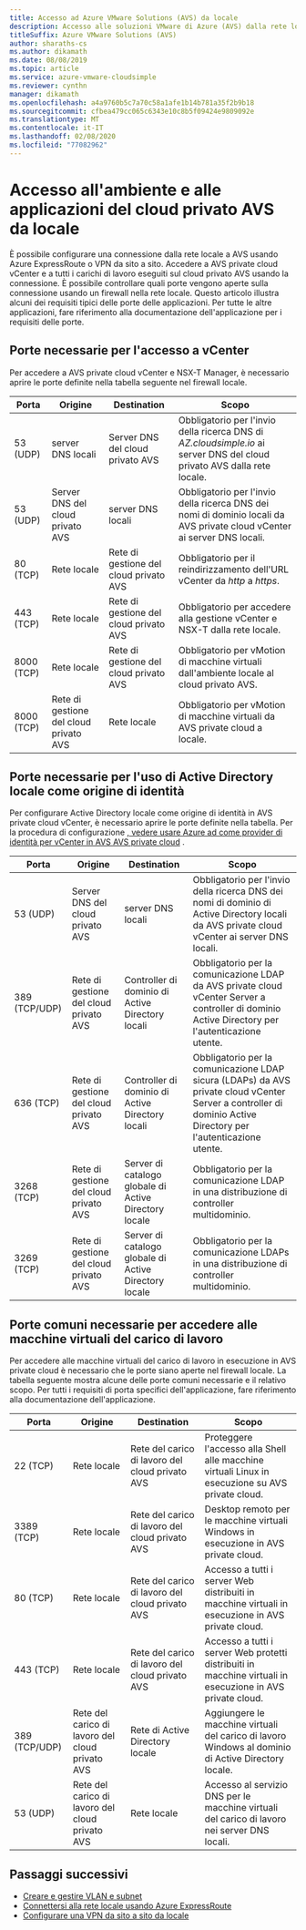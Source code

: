 ```yaml
---
title: Accesso ad Azure VMware Solutions (AVS) da locale
description: Accesso alle soluzioni VMware di Azure (AVS) dalla rete locale tramite un firewall
titleSuffix: Azure VMware Solutions (AVS)
author: sharaths-cs
ms.author: dikamath
ms.date: 08/08/2019
ms.topic: article
ms.service: azure-vmware-cloudsimple
ms.reviewer: cynthn
manager: dikamath
ms.openlocfilehash: a4a9760b5c7a70c58a1afe1b14b781a35f2b9b18
ms.sourcegitcommit: cfbea479cc065c6343e10c8b5f09424e9809092e
ms.translationtype: MT
ms.contentlocale: it-IT
ms.lasthandoff: 02/08/2020
ms.locfileid: "77082962"
---
```

# <a name="accessing-your-avs-private-cloud-environment-and-applications-from-on-premises"></a>Accesso all'ambiente e alle applicazioni del cloud privato AVS da locale

È possibile configurare una connessione dalla rete locale a AVS usando Azure ExpressRoute o VPN da sito a sito. Accedere a AVS private cloud vCenter e a tutti i carichi di lavoro eseguiti sul cloud privato AVS usando la connessione. È possibile controllare quali porte vengono aperte sulla connessione usando un firewall nella rete locale. Questo articolo illustra alcuni dei requisiti tipici delle porte delle applicazioni. Per tutte le altre applicazioni, fare riferimento alla documentazione dell'applicazione per i requisiti delle porte.

## <a name="ports-required-for-accessing-vcenter"></a>Porte necessarie per l'accesso a vCenter

Per accedere a AVS private cloud vCenter e NSX-T Manager, è necessario aprire le porte definite nella tabella seguente nel firewall locale. 

| Porta       | Origine                           | Destination                      | Scopo                                                                                                                |
|------------|----------------------------------|----------------------------------|------------------------------------------------------------------------------------------------------------------------|
| 53 (UDP)   | server DNS locali          | Server DNS del cloud privato AVS        | Obbligatorio per l'invio della ricerca DNS di *AZ.cloudsimple.io* ai server DNS del cloud privato AVS dalla rete locale.     |
| 53 (UDP)   | Server DNS del cloud privato AVS        | server DNS locali          | Obbligatorio per l'invio della ricerca DNS dei nomi di dominio locali da AVS private cloud vCenter ai server DNS locali. |
| 80 (TCP)   | Rete locale              | Rete di gestione del cloud privato AVS | Obbligatorio per il reindirizzamento dell'URL vCenter da *http* a *https*.                                                         |
| 443 (TCP)  | Rete locale              | Rete di gestione del cloud privato AVS | Obbligatorio per accedere alla gestione vCenter e NSX-T dalla rete locale.                                           |
| 8000 (TCP) | Rete locale              | Rete di gestione del cloud privato AVS | Obbligatorio per vMotion di macchine virtuali dall'ambiente locale al cloud privato AVS.                                          |
| 8000 (TCP) | Rete di gestione del cloud privato AVS | Rete locale              | Obbligatorio per vMotion di macchine virtuali da AVS private cloud a locale.                                          |

## <a name="ports-required-for-using-on-premises-active-directory-as-an-identity-source"></a>Porte necessarie per l'uso di Active Directory locale come origine di identità

Per configurare Active Directory locale come origine di identità in AVS private cloud vCenter, è necessario aprire le porte definite nella tabella. Per la procedura di configurazione [, vedere usare Azure ad come provider di identità per vCenter in AVS AVS private cloud](https://docs.azure.cloudsimple.com/azure-ad/) .

| Porta         | Origine                           | Destination                                         | Scopo                                                                                                                                          |
|--------------|----------------------------------|-----------------------------------------------------|--------------------------------------------------------------------------------------------------------------------------------------------------|
| 53 (UDP)      | Server DNS del cloud privato AVS        | server DNS locali                             | Obbligatorio per l'invio della ricerca DNS dei nomi di dominio di Active Directory locali da AVS private cloud vCenter ai server DNS locali.        |
| 389 (TCP/UDP) | Rete di gestione del cloud privato AVS | Controller di dominio di Active Directory locali     | Obbligatorio per la comunicazione LDAP da AVS private cloud vCenter Server a controller di dominio Active Directory per l'autenticazione utente.              |
| 636 (TCP)     | Rete di gestione del cloud privato AVS | Controller di dominio di Active Directory locali     | Obbligatorio per la comunicazione LDAP sicura (LDAPs) da AVS private cloud vCenter Server a controller di dominio Active Directory per l'autenticazione utente. |
| 3268 (TCP)    | Rete di gestione del cloud privato AVS | Server di catalogo globale di Active Directory locale | Obbligatorio per la comunicazione LDAP in una distribuzione di controller multidominio.                                                                      |
| 3269 (TCP)    | Rete di gestione del cloud privato AVS | Server di catalogo globale di Active Directory locale | Obbligatorio per la comunicazione LDAPs in una distribuzione di controller multidominio.                                                                     |                                           |

## <a name="common-ports-required-for-accessing-workload-virtual-machines"></a>Porte comuni necessarie per accedere alle macchine virtuali del carico di lavoro

Per accedere alle macchine virtuali del carico di lavoro in esecuzione in AVS private cloud è necessario che le porte siano aperte nel firewall locale. La tabella seguente mostra alcune delle porte comuni necessarie e il relativo scopo. Per tutti i requisiti di porta specifici dell'applicazione, fare riferimento alla documentazione dell'applicazione.

| Porta         | Origine                         | Destination                          | Scopo                                                                              |
|--------------|--------------------------------|--------------------------------------|--------------------------------------------------------------------------------------|
| 22 (TCP)      | Rete locale            | Rete del carico di lavoro del cloud privato AVS       | Proteggere l'accesso alla Shell alle macchine virtuali Linux in esecuzione su AVS private cloud.            |
| 3389 (TCP)    | Rete locale            | Rete del carico di lavoro del cloud privato AVS       | Desktop remoto per le macchine virtuali Windows in esecuzione in AVS private cloud.               |
| 80 (TCP)      | Rete locale            | Rete del carico di lavoro del cloud privato AVS       | Accesso a tutti i server Web distribuiti in macchine virtuali in esecuzione in AVS private cloud.      |
| 443 (TCP)     | Rete locale            | Rete del carico di lavoro del cloud privato AVS       | Accesso a tutti i server Web protetti distribuiti in macchine virtuali in esecuzione in AVS private cloud. |
| 389 (TCP/UDP) | Rete del carico di lavoro del cloud privato AVS | Rete di Active Directory locale | Aggiungere le macchine virtuali del carico di lavoro Windows al dominio di Active Directory locale.     |
| 53 (UDP)      | Rete del carico di lavoro del cloud privato AVS | Rete locale                  | Accesso al servizio DNS per le macchine virtuali del carico di lavoro nei server DNS locali.       |

## <a name="next-steps"></a>Passaggi successivi

* [Creare e gestire VLAN e subnet](https://docs.azure.cloudsimple.com/create-vlan-subnet/)
* [Connettersi alla rete locale usando Azure ExpressRoute](https://docs.azure.cloudsimple.com/on-premises-connection/)
* [Configurare una VPN da sito a sito da locale](https://docs.azure.cloudsimple.com/vpn-gateway/)
